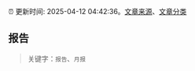 :alarm_clock: 更新时间: 2025-04-12 04:42:36。[文章来源](/README.md)、[文章分类](/TAGS.md)

## 报告


> 关键字：`报告`、`月报`



